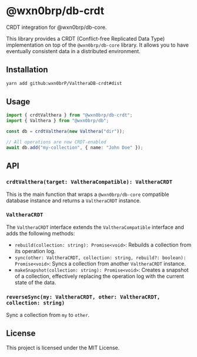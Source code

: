# @wxn0brp/db-crdt

CRDT integration for @wxn0brp/db-core.

This library provides a CRDT (Conflict-free Replicated Data Type) implementation on top of the `@wxn0brp/db-core` library. It allows you to have eventually consistent data in a distributed environment.

## Installation

```bash
yarn add github:wxn0brP/ValtheraDB-crdt#dist
```

## Usage

```typescript
import { crdtValthera } from "@wxn0brp/db-crdt";
import { Valthera } from "@wxn0brp/db";

const db = crdtValthera(new Valthera("dir"));

// All operations are now CRDT-enabled
await db.add("my-collection", { name: "John Doe" });
```

## API

### `crdtValthera(target: ValtheraCompatible): ValtheraCRDT`

This is the main function that wraps a `@wxn0brp/db-core` compatible database instance and returns a `ValtheraCRDT` instance.

### `ValtheraCRDT`

The `ValtheraCRDT` interface extends the `ValtheraCompatible` interface and adds the following methods:

- `rebuild(collection: string): Promise<void>`: Rebuilds a collection from its operation log.
- `sync(other: ValtheraCRDT, collection: string, rebuild?: boolean): Promise<void>`: Syncs a collection from another `ValtheraCRDT` instance.
- `makeSnapshot(collection: string): Promise<void>`: Creates a snapshot of a collection, effectively replacing the operation log with the current state of the data.

### `reverseSync(my: ValtheraCRDT, other: ValtheraCRDT, collection: string)`

Sync a collection from `my` to `other`.

## License

This project is licensed under the MIT License.
